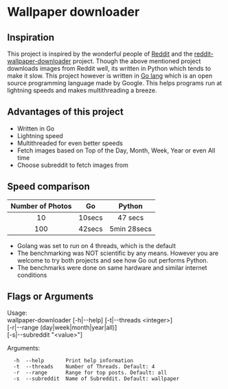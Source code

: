 # Wallpaper downloader

## Inspiration

This project is inspired by the wonderful people of [Reddit](https://www.reddit.com/) and the [reddit-wallpaper-downloader](https://github.com/mrsorensen/reddit-wallpaper-downloader) project. Though the above mentioned project downloads images from Reddit well, its written in Python which tends to make it slow. This project however is written in [Go lang](https://golang.org/) which is an open source programming language made by Google. This helps programs run at lightning speeds and makes multithreading a breeze.

## Advantages of this project

- Written in Go
- Lightning speed
- Multithreaded for even better speeds
- Fetch images based on Top of the Day, Month, Week, Year or even All time
- Choose subreddit to fetch images from

## Speed comparison

| Number of Photos |      Go      |    Python    |
| :--------------: | :----------: | :----------: |
|        10        |    10secs    |     47 secs  |
|       100        |    42secs    |  5min 28secs |

- Golang was set to run on 4 threads, which is the default
- The benchmarking was NOT scientific by any means. However you are welcome to try both projects and see how Go out performs Python.
- The benchmarks were done on same hardware and similar internet conditions

## Flags or Arguments

Usage:  
wallpaper-downloader    [-h|--help] [-t|--threads \<integer\>]  
                        [-r|--range (day|week|month|year|all)]  
                        [-s|--subreddit "\<value\>"]

Arguments:
```
  -h  --help       Print help information  
  -t  --threads    Number of Threads. Default: 4    
  -r  --range      Range for top posts. Default: all  
  -s  --subreddit  Name of Subreddit. Default: wallpaper  
```
